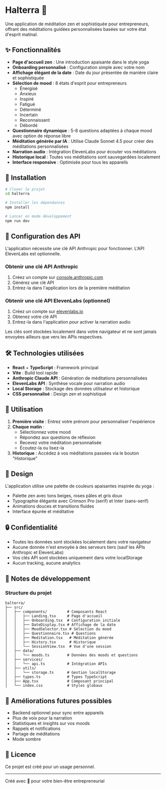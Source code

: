 # Halterra 🪷

Une application de méditation zen et sophistiquée pour entrepreneurs, offrant des méditations guidées personnalisées basées sur votre état d'esprit matinal.

## ✨ Fonctionnalités

- **Page d'accueil zen** : Une introduction apaisante dans le style yoga
- **Onboarding personnalisé** : Configuration simple avec votre nom
- **Affichage élégant de la date** : Date du jour présentée de manière claire et sophistiquée
- **Sélection de mood** : 8 états d'esprit pour entrepreneurs
  - Énergisé
  - Anxieux
  - Inspiré
  - Fatigué
  - Déterminé
  - Incertain
  - Reconnaissant
  - Débordé
- **Questionnaire dynamique** : 5-8 questions adaptées à chaque mood avec option de réponse libre
- **Méditation générée par IA** : Utilise Claude Sonnet 4.5 pour créer des méditations personnalisées
- **Narration audio** : Intégration ElevenLabs pour écouter vos méditations
- **Historique local** : Toutes vos méditations sont sauvegardées localement
- **Interface responsive** : Optimisée pour tous les appareils

## 🚀 Installation

```bash
# Cloner le projet
cd halterra

# Installer les dépendances
npm install

# Lancer en mode développement
npm run dev
```

## 🔑 Configuration des API

L'application nécessite une clé API Anthropic pour fonctionner. L'API ElevenLabs est optionnelle.

### Obtenir une clé API Anthropic
1. Créez un compte sur [console.anthropic.com](https://console.anthropic.com)
2. Générez une clé API
3. Entrez-la dans l'application lors de la première méditation

### Obtenir une clé API ElevenLabs (optionnel)
1. Créez un compte sur [elevenlabs.io](https://elevenlabs.io)
2. Obtenez votre clé API
3. Entrez-la dans l'application pour activer la narration audio

Les clés sont stockées localement dans votre navigateur et ne sont jamais envoyées ailleurs que vers les APIs respectives.

## 🛠️ Technologies utilisées

- **React** + **TypeScript** : Framework principal
- **Vite** : Build tool rapide
- **Anthropic Claude API** : Génération de méditations personnalisées
- **ElevenLabs API** : Synthèse vocale pour narration audio
- **Local Storage** : Stockage des données utilisateur et historique
- **CSS personnalisé** : Design zen et sophistiqué

## 📱 Utilisation

1. **Première visite** : Entrez votre prénom pour personnaliser l'expérience
2. **Chaque matin** :
   - Sélectionnez votre mood
   - Répondez aux questions de réflexion
   - Recevez votre méditation personnalisée
   - Écoutez-la ou lisez-la
3. **Historique** : Accédez à vos méditations passées via le bouton "Historique"

## 🎨 Design

L'application utilise une palette de couleurs apaisantes inspirée du yoga :
- Palette zen avec tons beiges, roses pâles et gris doux
- Typographie élégante avec Crimson Pro (serif) et Inter (sans-serif)
- Animations douces et transitions fluides
- Interface épurée et méditative

## 🔒 Confidentialité

- Toutes les données sont stockées localement dans votre navigateur
- Aucune donnée n'est envoyée à des serveurs tiers (sauf les APIs Anthropic et ElevenLabs)
- Vos clés API sont stockées uniquement dans votre localStorage
- Aucun tracking, aucune analytics

## 📝 Notes de développement

### Structure du projet

```
halterra/
├── src/
│   ├── components/         # Composants React
│   │   ├── Landing.tsx     # Page d'accueil
│   │   ├── Onboarding.tsx  # Configuration initiale
│   │   ├── DateDisplay.tsx # Affichage de la date
│   │   ├── MoodSelector.tsx # Sélection du mood
│   │   ├── Questionnaire.tsx # Questions
│   │   ├── Meditation.tsx   # Méditation générée
│   │   ├── History.tsx      # Historique
│   │   └── SessionView.tsx  # Vue d'une session
│   ├── data/
│   │   └── moods.ts        # Données des moods et questions
│   ├── services/
│   │   └── api.ts          # Intégration APIs
│   ├── utils/
│   │   └── storage.ts      # Gestion localStorage
│   ├── types.ts            # Types TypeScript
│   ├── App.tsx             # Composant principal
│   └── index.css           # Styles globaux
```

## 🚧 Améliorations futures possibles

- Backend optionnel pour sync entre appareils
- Plus de voix pour la narration
- Statistiques et insights sur vos moods
- Rappels et notifications
- Partage de méditations
- Mode sombre

## 📄 Licence

Ce projet est créé pour un usage personnel.

---

Créé avec 🤍 pour votre bien-être entrepreneurial
